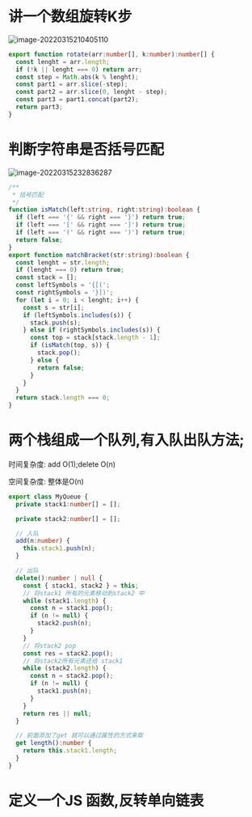 #  讲一个数组旋转K步

![image-20220315210405110](https://chenjing-oss.oss-cn-hangzhou.aliyuncs.com/typora/image-20220315210405110.png)

```typescript
export function rotate(arr:number[], k:number):number[] {
  const lenght = arr.length;
  if (!k || lenght === 0) return arr;
  const step = Math.abs(k % lenght);
  const part1 = arr.slice(-step);
  const part2 = arr.slice(0, lenght - step);
  const part3 = part1.concat(part2);
  return part3;
}
```

# 判断字符串是否括号匹配

![image-20220315232836287](https://chenjing-oss.oss-cn-hangzhou.aliyuncs.com/typora/image-20220315232836287.png)

```typescript
/**
 * 括号匹配
 */
function isMatch(left:string, right:string):boolean {
  if (left === '{' && right === '}') return true;
  if (left === '[' && right === ']') return true;
  if (left === '(' && right === ')') return true;
  return false;
}
export function matchBracket(str:string):boolean {
  const lenght = str.length;
  if (lenght === 0) return true;
  const stack = [];
  const leftSymbols = '{[(';
  const rightSymbols = '}])';
  for (let i = 0; i < lenght; i++) {
    const s = str[i];
    if (leftSymbols.includes(s)) {
      stack.push(s);
    } else if (rightSymbols.includes(s)) {
      const top = stack[stack.length - 1];
      if (isMatch(top, s)) {
        stack.pop();
      } else {
        return false;
      }
    }
  }
  return stack.length === 0;
}

```

# 两个栈组成一个队列,有入队出队方法;

时间复杂度: add O(1);delete O(n)

空间复杂度: 整体是O(n)

 

```typescript
export class MyQueue {
  private stack1:number[] = [];

  private stack2:number[] = [];

  // 入队
  add(n:number) {
    this.stack1.push(n);
  }

  // 出队
  delete():number | null {
    const { stack1, stack2 } = this;
    // 将stack1 所有的元素移动到stack2 中
    while (stack1.length) {
      const n = stack1.pop();
      if (n != null) {
        stack2.push(n);
      }
    }
    // 将stack2 pop
    const res = stack2.pop();
    // 将stack2所有元素还给 stack1
    while (stack2.length) {
      const n = stack2.pop();
      if (n != null) {
        stack1.push(n);
      }
    }
    return res || null;
  }

  // 前面添加了get 就可以通过属性的方式来取
  get length():number {
    return this.stack1.length;
  }
}

```

# 定义一个JS 函数,反转单向链表